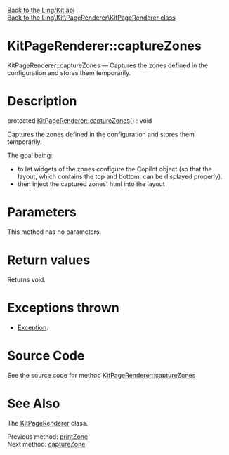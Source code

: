 [Back to the Ling/Kit api](https://github.com/lingtalfi/Kit/blob/master/doc/api/Ling/Kit.md)<br>
[Back to the Ling\Kit\PageRenderer\KitPageRenderer class](https://github.com/lingtalfi/Kit/blob/master/doc/api/Ling/Kit/PageRenderer/KitPageRenderer.md)


KitPageRenderer::captureZones
================



KitPageRenderer::captureZones — Captures the zones defined in the configuration and stores them temporarily.




Description
================


protected [KitPageRenderer::captureZones](https://github.com/lingtalfi/Kit/blob/master/doc/api/Ling/Kit/PageRenderer/KitPageRenderer/captureZones.md)() : void




Captures the zones defined in the configuration and stores them temporarily.

The goal being:

- to let widgets of the zones configure the Copilot object (so that the layout, which contains the top and bottom, can be displayed properly).
- then inject the captured zones' html into the layout




Parameters
================

This method has no parameters.


Return values
================

Returns void.


Exceptions thrown
================

- [Exception](http://php.net/manual/en/class.exception.php).&nbsp;







Source Code
===========
See the source code for method [KitPageRenderer::captureZones](https://github.com/lingtalfi/Kit/blob/master/PageRenderer/KitPageRenderer.php#L346-L352)


See Also
================

The [KitPageRenderer](https://github.com/lingtalfi/Kit/blob/master/doc/api/Ling/Kit/PageRenderer/KitPageRenderer.md) class.

Previous method: [printZone](https://github.com/lingtalfi/Kit/blob/master/doc/api/Ling/Kit/PageRenderer/KitPageRenderer/printZone.md)<br>Next method: [captureZone](https://github.com/lingtalfi/Kit/blob/master/doc/api/Ling/Kit/PageRenderer/KitPageRenderer/captureZone.md)<br>

